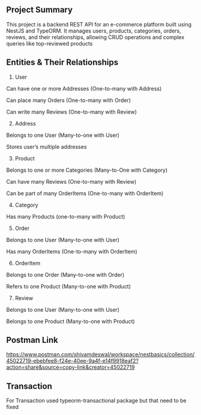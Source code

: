 ## Project Summary
This project is a backend REST API for an e-commerce platform built using NestJS and TypeORM. 
It manages users, products, categories, orders, reviews, and their relationships, allowing CRUD operations and complex queries like top-reviewed products

## Entities & Their Relationships

1. User

Can have one or more Addresses (One-to-many with Address)

Can place many Orders (One-to-many with Order)

Can write many Reviews (One-to-many with Review)


2. Address

Belongs to one User (Many-to-one with User)

Stores user’s multiple addresses 


3. Product

Belongs to one or more Categories (Many-to-One with Category)

Can have many Reviews (One-to-many with Review)

Can be part of many OrderItems (One-to-many with OrderItem)


4. Category

Has many Products (one-to-many with Product)


5. Order

Belongs to one User (Many-to-one with User)

Has many OrderItems (One-to-many with OrderItem)


6. OrderItem

Belongs to one Order (Many-to-one with Order)

Refers to one Product (Many-to-one with Product)


7. Review

Belongs to one User (Many-to-one with User)

Belongs to one Product (Many-to-one with Product)

## Postman Link
https://www.postman.com/shivamdeswal/workspace/nestbasics/collection/45022719-ebebfee8-f24e-40ee-9a4f-e14f9918eaf2?action=share&source=copy-link&creator=45022719

## Transaction 
For Transaction used typeorm-transactional package but that need to be fixed
